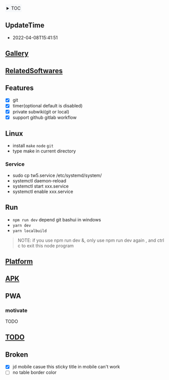 <div style="text-align: left;background: #f6f8fa; border-radius: 3px; float:none; display: inline-block; padding: 4px;">

<details>
<summary>TOC</summary>

<!-- vim-markdown-toc GitLab -->

* [UpdateTime](#updatetime)
* [Gallery](#gallery)
* [RelatedSoftwares](#relatedsoftwares)
* [Features](#features)
* [Linux](#linux)
  * [Service](#service)
* [Run](#run)
* [Platform](#platform)
* [APK](#apk)
* [PWA](#pwa)
  * [motivate](#motivate)
* [TODO](#todo)
* [Broken](#broken)

<!-- vim-markdown-toc -->
</details>

</div>

## UpdateTime

* 2022-04-08T15:41:51


## [Gallery](docs/Gallery.md)

## [RelatedSoftwares](docs/RelatedSoftwares.md)


## Features

* [x] git
* [x] timer(optional default is disabled)
* [x] private subwiki(git or local)
* [x] support github gitlab workflow

## Linux

* install `make` `node` `git`
* type make in current directory

### Service

* sudo cp tw5.service /etc/systemd/system/
* systemctl daemon-reload
* systemctl start xxx.service
* systemctl enable xxx.service

## Run

* `npm run dev` depend git bashui in windows
* `yarn dev`
* `yarn localbuild`

> NOTE: if you use npm run dev &, only use npm run dev again , and ctrl c to exit this node program

## [Platform](./docs/Platform.md)
## [APK](https://gitlab.com/xxx)

## PWA

### motivate

TODO

## [TODO](docs/TODO.md)

## Broken

- [x] jd mobile casue this sticky title in mobile can't work
- [ ] no table border color

<!-- ## bug-->
<!--* ~~`\$__themes_nico_notebook_ui_Bottombar.tid`-->
<!--\$__themes_nico_notebook_ui_Topbar.tid~~-->
